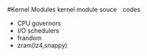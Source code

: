 #Kernel Modules
kernel module souce　codes
* CPU governors
* I/O schedulers
* frandom
* zram(lz4,snappy)
